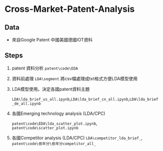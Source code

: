 # Cross-Market-Patent-Analysis

## Data

- 來自Google Patent 中國美國德國IOT資料

## Steps
1. patent 資料分析 `patent\code\EDA`
2. 資料前處理 `LDA\segment` 將csv檔處理成txt格式方便LDA模型使用
3. LDA模型使用。決定各國patent資料主題
    
    `LDA\lda_brief_us_all.ipynb`,`LDA\lda_brief_cn_all.ipynb`,`LDA\lda_brief_de_all.ipynb`
    
4. 各國Emerging technology analysis (LDA/CPC) 
    
    `patent\code\EDA\lda_scatter_plot.ipynb`, `patent\code\scatter_plot.ipynb`
    
5. 各國Competitor analysis (LDA/CPC) `LDA\competitor_lda_brief_`, `patent\code\依年分\依年分competitor_all_`
